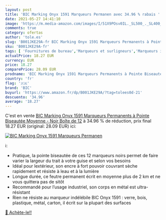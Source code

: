 ```yaml
---
layout: post
title: 'BIC Marking Onyx 1591 Marqueurs Permanen avec 34.96 % rabais '
date: 2021-05-27 14:41:10
image: 'https://m.media-amazon.com/images/I/51X9POsv0IL._SL500_._SL400_.jpg'
comments: true
category: ofertas
author: 'tole.es'
slug: 'B001JKE29A-fr BIC Marking Onyx 1591 Marqueurs Permanents à Pointe...'
sku: 'B001JKE29A-fr'
tags: [ 'Fournitures de bureau','Marqueurs et surligneurs','Marqueurs indélébiles et stylos-marqueurs','bic','Écriture', ]
actualPrice: 18.27 EUR
currency: EUR
price: 18.27
comparePrice: 28.09 EUR
prodname: 'BIC Marking Onyx 1591 Marqueurs Permanents à Pointe Biseautée Moyenne - Noir  Boîte de 12'
country: 'fr'
flag: '🇫🇷'
brand: 'BIC'
buyurl: 'https://www.amazon.fr/dp/B001JKE29A/?tag=tolees0d-21'
descuento: '34.96'
average: '18.27'
---
```


C'est en vente [BIC Marking Onyx 1591 Marqueurs Permanents à Pointe Biseautée Moyenne - Noir  Boîte de 12](https://www.amazon.fr/dp/B001JKE29A/?tag=tolees0d-21)  à  34.96 % de réduction, prix final  18.27 EUR (original: 28.09 EUR) ici:

[![BIC Marking Onyx 1591 Marqueurs Permanen](https://m.media-amazon.com/images/I/51X9POsv0IL._SL500_._SL400_.jpg)](https://www.amazon.fr/dp/B001JKE29A/?tag=tolees0d-21)

ℹ️:

- Pratique, la pointe biseautée de ces 12 marqueurs noirs permet de faire varier la largeur du trait à votre guise et selon vos besoins
- Idéal pour lextérieur, son encre à fort pouvoir couvrant sèche rapidement et résiste à leau et à la lumière
- Longue durée, ce feutre permanent écrit en moyenne plus de 2 km et ne vous quittera pas de sitôt
- Recommandé pour l’usage industriel, son corps en métal est ultra-résistant
- Rien ne résiste au marqueur indélébile BIC Onyx 1591 : verre, bois, plastique, métal, carton, il écrit sur la plupart des surfaces

[🛒 Achète-le!!](https://www.amazon.fr/dp/B001JKE29A/?tag=tolees0d-21)
